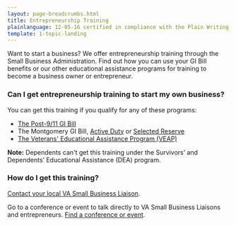 ```yaml
---
layout: page-breadcrumbs.html
title: Entrepreneurship Training
plainlanguage: 12-05-16 certified in compliance with the Plain Writing Act
template: 1-topic-landing
---
```



Want to start a business? We offer entrepreneurship training through the Small Business Administration. Find out how you can use your GI Bill benefits or our other educational assistance programs for training to become a business owner or entrepreneur. 

<div class="call-out" markdown="1">

### Can I get entrepreneurship training to start my own business?

You can get this training if you qualify for any of these programs:

- [The Post-9/11 GI Bill](/education/gi-bill/post-9-11)
- The Montgomery GI Bill, [Active Duty](/education/gi-bill/montgomery-active-duty) or [Selected Reserve](/education/gi-bill/montgomery-selected-reserve)
- [The Veterans' Educational Assistance Program (VEAP)](/education/other-educational-assistance-programs/veap)

**Note:** Dependents can't get this training under the Survivors’ and Dependents’ Educational Assistance (DEA) program.

</div>

### How do I get this training? 

[Contact your local VA Small Business Liaison](http://www.va.gov/osdbu/about/contacts.asp).

Go to a conference or event to talk directly to VA Small Business Liaisons and entrepreneurs. [Find a conference or event](http://www.va.gov/osdbu/library/events.asp).
